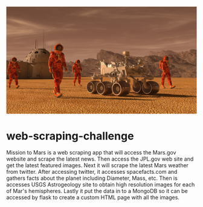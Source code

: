 ![mission_to_mars](Images/mission_to_mars.png)
# web-scraping-challenge
Mission to Mars is a web scraping app that will access the Mars.gov website and scrape the latest news. Then access the JPL.gov web site and get the latest featured images. Next it will scrape the latest Mars weather from twitter. After accessing twitter, it accesses spacefacts.com and gathers facts about the planet including Diameter, Mass, etc. Then is accesses USGS Astrogeology site to obtain high resolution images for each of Mar's hemispheres. Lastly it put the data in to a MongoDB so it can be accessed by flask to create a custom HTML page with all the images.